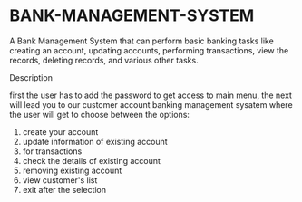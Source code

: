 # BANK-MANAGEMENT-SYSTEM

A Bank Management System that can perform basic banking tasks like 
creating an account, 
updating accounts, 
performing transactions, 
view the records, 
deleting records, 
and various other tasks.



Description 

first the user has to add the password to get access to main menu, the next will lead you to our customer account banking management sysatem where the user will get to choose between the options:
1. create your account
2. update information of existing account
3. for transactions
4. check the details of existing account
5. removing existing account
6. view customer's list
7. exit
after the selection
